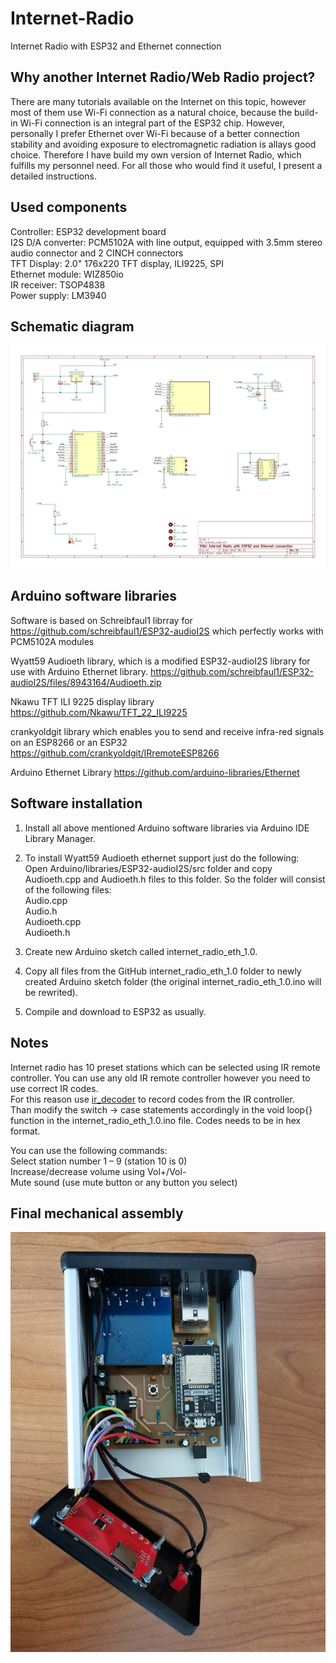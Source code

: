 # Internet-Radio
Internet Radio with ESP32 and Ethernet connection

## Why another Internet Radio/Web Radio project?
There are many tutorials available on the Internet on this topic, however most of them use Wi-Fi connection as a natural choice, because the build-in Wi-Fi connection is an integral part of the ESP32 chip. However, personally I prefer Ethernet over Wi-Fi because of a better connection stability and avoiding exposure to electromagnetic radiation is allays good choice. Therefore I have build my own version of Internet Radio, which fulfills my personnel need. For all those who would find it useful, I present a detailed instructions.

## Used components
Controller:         ESP32 development board<br/>
I2S D/A converter:  PCM5102A with line output, equipped with 3.5mm stereo audio connector and 2 CINCH connectors<br/>
TFT Display:        2.0" 176x220 TFT display, ILI9225, SPI<br/>
Ethernet module:    WIZ850io<br/>
IR receiver:        TSOP4838<br/>
Power supply:       LM3940<br/>


## Schematic diagram
![](/internet_radio.jpg?raw=true "Schematic diagram")


## Arduino software libraries
Software is based on Schreibfaul1 librray for 
https://github.com/schreibfaul1/ESP32-audioI2S which perfectly works with  PCM5102A modules

Wyatt59 Audioeth library, which is a modified ESP32-audioI2S library for use with Arduino Ethernet library.
https://github.com/schreibfaul1/ESP32-audioI2S/files/8943164/Audioeth.zip

Nkawu TFT ILI 9225 display library https://github.com/Nkawu/TFT_22_ILI9225

crankyoldgit library which enables you to send and receive infra-red signals on an ESP8266 or an ESP32
https://github.com/crankyoldgit/IRremoteESP8266

Arduino Ethernet Library
https://github.com/arduino-libraries/Ethernet


## Software installation
1. Install all above mentioned Arduino software libraries via Arduino IDE Library Manager.

2. To install Wyatt59 Audioeth ethernet support just do the following:<br/>
Open Arduino/libraries/ESP32-audioI2S/src folder and copy Audioeth.cpp and Audioeth.h files to this folder. So the folder will consist of the following files:<br/>
Audio.cpp<br/> 
Audio.h<br/>
Audioeth.cpp<br/>
Audioeth.h<br/>

2. Create new Arduino sketch called internet_radio_eth_1.0.
3. Copy all files from the GitHub internet_radio_eth_1.0 folder to newly created Arduino sketch folder (the original  internet_radio_eth_1.0.ino will be rewrited).
4. Compile and download to ESP32 as usually.

## Notes
Internet radio has 10 preset stations which can be selected using IR remote controller. You can use any old IR remote controller however you need to use correct IR codes.<br>
For this reason use [ir_decoder](https://github.com/d7prog/Internet-Radio/blob/main/util/ir_decoder.ino) to record codes from the IR controller.<br>
Than modify the switch → case statements accordingly in the void loop{} function in the internet_radio_eth_1.0.ino file. Codes needs to be in hex format.

You can use the following commands:<br>
Select station number 1 – 9 (station 10 is 0)<br>
Increase/decrease volume using Vol+/Vol-<br>
Mute sound (use mute button or any button you select)


## Final mechanical assembly
![](/images/IMG_20220712_092417.jpg?raw=true "Schematic diagram")

